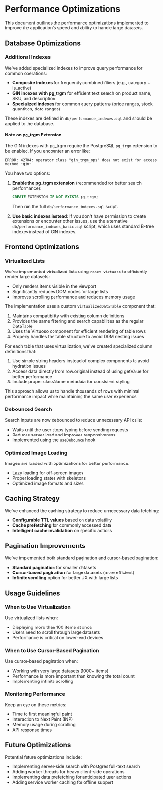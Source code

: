 # Performance Optimizations

This document outlines the performance optimizations implemented to improve the application's speed and ability to handle large datasets.

## Database Optimizations

### Additional Indexes

We've added specialized indexes to improve query performance for common operations:

- **Composite indexes** for frequently combined filters (e.g., category + is_active)
- **GIN indexes with pg_trgm** for efficient text search on product name, SKU, and description
- **Specialized indexes** for common query patterns (price ranges, stock quantities, date ranges)

These indexes are defined in `db/performance_indexes.sql` and should be applied to the database.

#### Note on pg_trgm Extension

The GIN indexes with pg_trgm require the PostgreSQL `pg_trgm` extension to be enabled. If you encounter an error like:

```
ERROR: 42704: operator class "gin_trgm_ops" does not exist for access method "gin"
```

You have two options:

1. **Enable the pg_trgm extension** (recommended for better search performance):
   ```sql
   CREATE EXTENSION IF NOT EXISTS pg_trgm;
   ```
   Then run the full `db/performance_indexes.sql` script.

2. **Use basic indexes instead**:
   If you don't have permission to create extensions or encounter other issues, use the alternative `db/performance_indexes_basic.sql` script, which uses standard B-tree indexes instead of GIN indexes.

## Frontend Optimizations

### Virtualized Lists

We've implemented virtualized lists using `react-virtuoso` to efficiently render large datasets:

- Only renders items visible in the viewport
- Significantly reduces DOM nodes for large lists
- Improves scrolling performance and reduces memory usage

The implementation uses a custom `VirtualizedDataTable` component that:

1. Maintains compatibility with existing column definitions
2. Provides the same filtering and search capabilities as the regular DataTable
3. Uses the Virtuoso component for efficient rendering of table rows
4. Properly handles the table structure to avoid DOM nesting issues

For each table that uses virtualization, we've created specialized column definitions that:

1. Use simple string headers instead of complex components to avoid hydration issues
2. Access data directly from row.original instead of using getValue for better performance
3. Include proper className metadata for consistent styling

This approach allows us to handle thousands of rows with minimal performance impact while maintaining the same user experience.

### Debounced Search

Search inputs are now debounced to reduce unnecessary API calls:

- Waits until the user stops typing before sending requests
- Reduces server load and improves responsiveness
- Implemented using the `useDebounce` hook

### Optimized Image Loading

Images are loaded with optimizations for better performance:

- Lazy loading for off-screen images
- Proper loading states with skeletons
- Optimized image formats and sizes

## Caching Strategy

We've enhanced the caching strategy to reduce unnecessary data fetching:

- **Configurable TTL values** based on data volatility
- **Cache prefetching** for commonly accessed data
- **Intelligent cache invalidation** on specific actions

## Pagination Improvements

We've implemented both standard pagination and cursor-based pagination:

- **Standard pagination** for smaller datasets
- **Cursor-based pagination** for large datasets (more efficient)
- **Infinite scrolling** option for better UX with large lists

## Usage Guidelines

### When to Use Virtualization

Use virtualized lists when:
- Displaying more than 100 items at once
- Users need to scroll through large datasets
- Performance is critical on lower-end devices

### When to Use Cursor-Based Pagination

Use cursor-based pagination when:
- Working with very large datasets (1000+ items)
- Performance is more important than knowing the total count
- Implementing infinite scrolling

### Monitoring Performance

Keep an eye on these metrics:
- Time to first meaningful paint
- Interaction to Next Paint (INP)
- Memory usage during scrolling
- API response times

## Future Optimizations

Potential future optimizations include:

- Implementing server-side search with Postgres full-text search
- Adding worker threads for heavy client-side operations
- Implementing data prefetching for anticipated user actions
- Adding service worker caching for offline support
